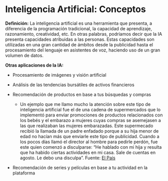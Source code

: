 # Inteligencia Artificial: Conceptos

**Definición:** La inteligencia artificial es una herramienta que presenta, a diferencia de la programación tradicional, la capacidad de aprendizaje, razonamiento, creatividad, etc. En otras palabras, podríamos decir que la IA presenta capacidades atribuidas a las personas. Estas capacidades son utilizadas en una gran cantidad de ámbitos desde la publicidad hasta el procesamiento del lenguaje en asistentes de voz, haciendo uso de un gran volumen de datos.

**Otras aplicaciones de la IA:** 

- Procesamiento de imágenes y visión artificial

- Análisis de las tendencias bursátiles de activos financieros

- Recomendación de productos en base a tus búsquedas y compras
  - Un ejemplo que me llamo mucho la atención sobre este tipo de inteligencia artificial fue el de una cadena de supermercados que lo implementó para enviar promociones de productos relacionados con los bebés y el embarazo a mujeres cuyas compras se asemejasen a las que realizaban las mujeres embarazadas. Este supermecado recibió la llamada de un padre enfadado porque a su hija menor de edad no hacían más que enviarle este tipo de publicidad. Cuando a los pocos días llamó el director al hombre para pedirle perdón, fue este quien comenzó a disculparse: “He hablado con mi hija y resulta que ha habido ciertas actividades en mi casa. Sale de cuentas en agosto. Le debo una disculpa”. Fuente: [El País](https://elpais.com/elpais/2015/08/11/icon/1439304143_858615.html)
 
- Recomendación de series y películas en base a tu actividad en la plataforma
